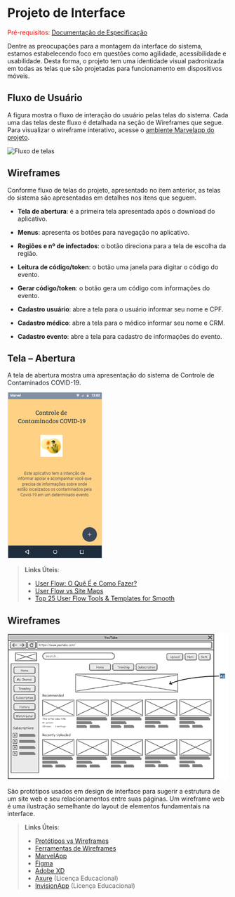
# Projeto de Interface

<span style="color:red">Pré-requisitos: <a href="2-Especificação do Projeto.md"> Documentação de Especificação</a></span>

Dentre as preocupações para a montagem da interface do sistema, estamos estabelecendo foco em questões como agilidade, acessibilidade e usabilidade. Desta forma, o projeto tem uma identidade visual padronizada em todas as telas que são projetadas para funcionamento em dispositivos móveis.

## Fluxo de Usuário

A figura mostra o fluxo de interação do usuário pelas telas do sistema. Cada uma das telas deste fluxo é detalhada na seção de Wireframes que segue. Para visualizar o wireframe interativo, acesse o [ambiente Marvelapp do projeto](https://marvelapp.com/prototype/2bei8846/screen/82408495).

![Fluxo de telas](https://github.com/ICEI-PUC-Minas-PMV-ADS/pmv-ads-2021-2-e1-proj-web-t5-g5-controle-contaminados/blob/main/docs/img/Fluxo%20de%20telas%20do%20usu%C3%A1rio.jpg)
  
## Wireframes

Conforme fluxo de telas do projeto, apresentado no item anterior, as telas do sistema são apresentadas em detalhes nos itens que seguem.

-   **Tela de abertura**: é a primeira tela apresentada após o download do aplicativo.
    
-   **Menus**: apresenta os botões para navegação no aplicativo.
    
-   **Regiões e nº de infectados**: o botão direciona para a tela de escolha da região.
    
-   **Leitura de código/token**: o botão uma janela para digitar o código do evento.
    
-   **Gerar código/token**: o botão gera um código com informações do evento.
    
-   **Cadastro usuário**: abre a tela para o usuário informar seu nome e CPF.
    
-   **Cadastro médico**: abre a tela para o médico informar seu nome e CRM.
    
-  **Cadastro evento**: abre a tela para cadastro de informações do evento.

## Tela – Abertura

A tela de abertura mostra uma apresentação do sistema de Controle de Contaminados COVID-19.

![Tela abertura](https://github.com/ICEI-PUC-Minas-PMV-ADS/pmv-ads-2021-2-e1-proj-web-t5-g5-controle-contaminados/blob/main/docs/img/tela%20abertura.png)



> **Links Úteis**:
> - [User Flow: O Quê É e Como Fazer?](https://medium.com/7bits/fluxo-de-usu%C3%A1rio-user-flow-o-que-%C3%A9-como-fazer-79d965872534)
> - [User Flow vs Site Maps](http://designr.com.br/sitemap-e-user-flow-quais-as-diferencas-e-quando-usar-cada-um/)
> - [Top 25 User Flow Tools & Templates for Smooth](https://www.mockplus.com/blog/post/user-flow-tools)


## Wireframes

![Exemplo de Wireframe](img/wireframe-example.png)

São protótipos usados em design de interface para sugerir a estrutura de um site web e seu relacionamentos entre suas páginas. Um wireframe web é uma ilustração semelhante do layout de elementos fundamentais na interface.
 
> **Links Úteis**:
> - [Protótipos vs Wireframes](https://www.nngroup.com/videos/prototypes-vs-wireframes-ux-projects/)
> - [Ferramentas de Wireframes](https://rockcontent.com/blog/wireframes/)
> - [MarvelApp](https://marvelapp.com/developers/documentation/tutorials/)
> - [Figma](https://www.figma.com/)
> - [Adobe XD](https://www.adobe.com/br/products/xd.html#scroll)
> - [Axure](https://www.axure.com/edu) (Licença Educacional)
> - [InvisionApp](https://www.invisionapp.com/) (Licença Educacional)
